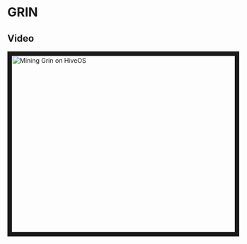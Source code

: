 # GRIN

## Video

<a href="http://www.youtube.com/watch?feature=player_embedded&v=OhKs95AAO5c
" target="_blank"><img src="http://img.youtube.com/vi/DyQbj45Hfvs/0.jpg"
alt="Mining Grin on HiveOS" width="630" height="400" border="10" /></a>
